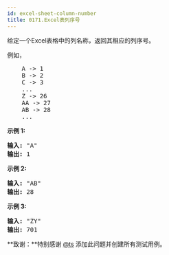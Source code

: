 ```yaml
---
id: excel-sheet-column-number
title: 0171.Excel表列序号
---
```

给定一个Excel表格中的列名称，返回其相应的列序号。

例如，


<pre>    A -&gt; 1<br/>    B -&gt; 2<br/>    C -&gt; 3<br/>    ...<br/>    Z -&gt; 26<br/>    AA -&gt; 27<br/>    AB -&gt; 28 <br/>    ...<br/></pre>

**示例 1:**


<pre><strong>输入:</strong> &#34;A&#34;<br/><strong>输出:</strong> 1<br/></pre>

**示例 2:**


<pre><strong>输入: </strong>&#34;AB&#34;<br/><strong>输出:</strong> 28<br/></pre>

**示例 3:**


<pre><strong>输入: </strong>&#34;ZY&#34;<br/><strong>输出:</strong> 701</pre>

**致谢：**特别感谢 [@ts](http://leetcode.com/discuss/user/ts) 添加此问题并创建所有测试用例。

